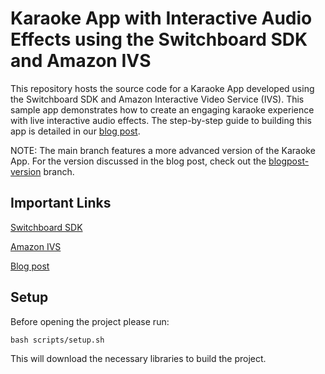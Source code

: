 # Karaoke App with Interactive Audio Effects using the Switchboard SDK and Amazon IVS

This repository hosts the source code for a Karaoke App developed using the Switchboard SDK and Amazon Interactive Video Service (IVS). This sample app demonstrates how to create an engaging karaoke experience with live interactive audio effects. The step-by-step guide to building this app is detailed in our [blog post](https://community.aws/content/2bjOZXGNZtYebdF5GQvE5Tk1SK2/add-interactive-audio-to-amazon-ivs-live-streams-with-the-switchboard-sdk-karaoke-app-example).

NOTE: The main branch features a more advanced version of the Karaoke App. For the version discussed in the blog post, check out the <a href="https://github.com/switchboard-sdk/karaoke-ivs-app-android/tree/blogpost-version/" target="_blank">blogpost-version</a> branch.

## Important Links

<a href="https://docs.switchboard.audio/" target="_blank">Switchboard SDK</a>

<a href="https://docs.aws.amazon.com/ivs/" target="_blank">Amazon IVS</a>

<a href="https://community.aws/content/2bjOZXGNZtYebdF5GQvE5Tk1SK2/add-interactive-audio-to-amazon-ivs-live-streams-with-the-switchboard-sdk-karaoke-app-example" target="_blank">Blog post</a> 

## Setup

Before opening the project please run:

```
bash scripts/setup.sh
```

This will download the necessary libraries to build the project.

